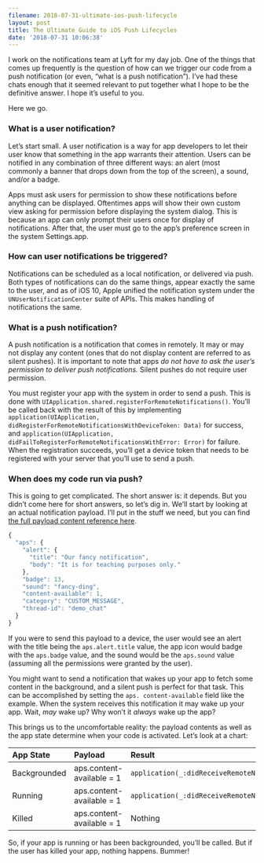 ```yaml
---
filename: 2018-07-31-ultimate-ios-push-lifecycle
layout: post
title: The Ultimate Guide to iOS Push Lifecycles
date: '2018-07-31 10:06:38'
---
```


I work on the notifications team at Lyft for my day job. One of the things that comes up frequently is the question of how can we trigger our code from a push notification (or even, “what is a push notification”). I’ve had these chats enough that it seemed relevant to put together what I hope to be the definitive answer. I hope it’s useful to you.

Here we go.

### What is a user notification?

Let’s start small. A user notification is a way for app developers to let their user know that something in the app warrants their attention. Users can be notified in any combination of three different ways: an alert (most commonly a banner that drops down from the top of the screen), a sound, and/or a badge.

Apps must ask users for permission to show these notifications before anything can be displayed. Oftentimes apps will show their own custom view asking for permission before displaying the system dialog. This is because an app can only prompt their users once for display of notifications. After that, the user must go to the app’s preference screen in the system Settings.app.

### How can user notifications be triggered?

Notifications can be scheduled as a local notification, or delivered via push. Both types of notifications can do the same things, appear exactly the same to the user, and as of iOS 10, Apple unified the notification system under the `UNUserNotificationCenter` suite of APIs. This makes handling of notifications the same.

### What is a push notification?

A push notification is a notification that comes in remotely. It may or may not display any content (ones that do not display content are referred to as silent pushes). It is important to note that apps _do not have to ask the user’s permission to deliver push notifications._ Silent pushes do not require user permission.

You must register your app with the system in order to send a push. This is done with `UIApplication.shared.registerForRemoteNotifications()`. You’ll be called back with the result of this by implementing `application(UIApplication, didRegisterForRemoteNotificationsWithDeviceToken: Data)` for success, and `application(UIApplication, didFailToRegisterForRemoteNotificationsWithError: Error)` for failure. When the registration succeeds, you’ll get a device token that needs to be registered with your server that you’ll use to send a push.

### When does my code run via push?

This is going to get complicated. The short answer is: it depends. But you didn’t come here for short answers, so let’s dig in. We’ll start by looking at an actual notification payload. I’ll put in the stuff we need, but you can find [the full payload content reference here][1].

```js
{
  "aps": {
	"alert": {
	  "title": "Our fancy notification",
	  "body": "It is for teaching purposes only."
	},
	"badge": 13,
	"sound": "fancy-ding",
	"content-available": 1,
	"category": "CUSTOM_MESSAGE",
	"thread-id": "demo_chat"
  }
}
```

If you were to send this payload to a device, the user would see an alert with the title being the `aps.alert.title` value, the app icon would badge with the `aps.badge` value, and the sound would be the `aps.sound` value (assuming all the permissions were granted by the user).

You might want to send a notification that wakes up your app to fetch some content in the background, and a silent push is perfect for that task. This can be accomplished by setting the `aps. content-available` field like the example. When the system receives this notification it may wake up your app. Wait, _may_ wake up? Why won’t it _always_ wake up the app?

This brings us to the uncomfortable reality: the payload contents as well as the app state determine when your code is activated. Let’s look at a chart:

<table>
<colgroup>
<col style="text-align:left;"/>
<col style="text-align:left;"/>
<col style="text-align:left;"/>
</colgroup>

<thead>
<tr>
	<th style="text-align:left;">App State</th>
	<th style="text-align:left;">Payload</th>
	<th style="text-align:left;">Result</th>
</tr>
</thead>

<tbody>
<tr>
	<td style="text-align:left;">Backgrounded</td>
	<td style="text-align:left;">aps.content-available = 1</td>
	<td style="text-align:left;"><code>application(_:didReceiveRemoteNotification:fetchCompletionHandler:)</code></td>
</tr>
<tr>
	<td style="text-align:left;">Running</td>
	<td style="text-align:left;">aps.content-available = 1</td>
	<td style="text-align:left;"><code>application(_:didReceiveRemoteNotification:fetchCompletionHandler:)</code></td>
</tr>
<tr>
	<td style="text-align:left;">Killed</td>
	<td style="text-align:left;">aps.content-available = 1</td>
	<td style="text-align:left;">Nothing</td>
</tr>
</tbody>
</table>

So, if your app is running or has been backgrounded, you’ll be called. But if the user has killed your app, nothing happens. Bummer!

[1]:	https://developer.apple.com/library/archive/documentation/NetworkingInternet/Conceptual/RemoteNotificationsPG/PayloadKeyReference.html#//apple_ref/doc/uid/TP40008194-CH17-SW5